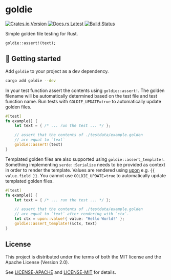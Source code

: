 <!-- Generated by cargo-onedoc. DO NOT EDIT. -->

# goldie

[![Crates.io Version](https://img.shields.io/crates/v/goldie.svg)](https://crates.io/crates/goldie)
[![Docs.rs Latest](https://img.shields.io/badge/docs.rs-latest-blue.svg)](https://docs.rs/goldie)
[![Build Status](https://img.shields.io/github/actions/workflow/status/rossmacarthur/goldie/build.yaml?branch=trunk)](https://github.com/rossmacarthur/goldie/actions/workflows/build.yaml?query=branch%3Atrunk)

Simple golden file testing for Rust.


```text
goldie::assert!(text);
```

## 🚀 Getting started

Add `goldie` to your project as a dev dependency.

```sh
cargo add goldie --dev
```

In your test function assert the contents using `goldie::assert!`. The golden
filename will be automatically determined based on the test file and test
function name. Run tests with `GOLDIE_UPDATE=true` to automatically update
golden files.

```rust
#[test]
fn example() {
    let text = { /* ... run the test ... */ };

    // assert that the contents of ./testdata/example.golden
    // are equal to `text`
    goldie::assert!(text)
}
```

Templated golden files are also supported using `goldie::assert_template!`.
Something implementing `serde::Serialize` needs to be provided as context in
order to render the template. Values are rendered using
[upon](https://github.com/rossmacarthur/upon) e.g. `{{ value.field }}`.
You cannot use  `GOLDIE_UPDATE=true` to automatically update templated golden
files.

```rust
#[test]
fn example() {
    let text = { /* ... run the test ... */ };

    // assert that the contents of ./testdata/example.golden
    // are equal to `text` after rendering with `ctx`.
    let ctx = upon::value!{ value: "Hello World!" };
    goldie::assert_template!(&ctx, text)
}
```

## License

This project is distributed under the terms of both the MIT license and the Apache License (Version 2.0).

See [LICENSE-APACHE](LICENSE-APACHE) and [LICENSE-MIT](LICENSE-MIT) for details.
